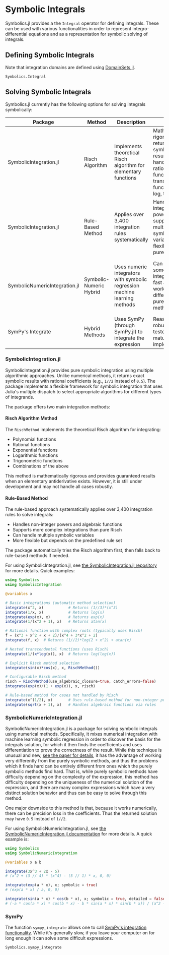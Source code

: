 # Symbolic Integrals

Symbolics.jl provides a the `Integral` operator for defining integrals. These can be used with
various functionalities in order to represent integro-differential equations and as a representation
for symbolic solving of integrals.

## Defining Symbolic Integrals

Note that integration domains are defined using 
[DomainSets.jl](https://github.com/JuliaApproximation/DomainSets.jl).

```@docs
Symbolics.Integral
```

## Solving Symbolic Integrals

Symbolics.jl currently has the following options for solving integrals symbolically:

| Package    | Method | Description | Pros | Cons |
| ---------- | ------ | ----------- | ---- | ---- |
| SymbolicIntegration.jl | Risch Algorithm | Implements theoretical Risch algorithm for elementary functions | Mathematically rigorous, returns exact symbolic results, handles rational functions and transcendental functions (exp, log, trig) | Still in early development, unstable, limited to specific function classes, no support for algebraic functions |
| SymbolicIntegration.jl | Rule-Based Method | Applies over 3,400 integration rules systematically | Handles non-integer powers, supports multiple symbolic variables, more flexible than pure Risch | Rule-dependent success, no theoretical completeness guarantee, limited by predefined rule set |
| SymbolicNumericIntegration.jl  | Symbolic-Numeric Hybrid | Uses numeric integrators with symbolic regression machine learning methods | Can solve some hard integrals very fast and easily, works differently from pure symbolic methods | Can be unreliable in easy cases, will give floats (0.5) instead of rational values (1//2), precision loss |
| SymPy's Integrate | Hybrid Methods | Uses SymPy (through SymPy.jl) to integrate the expression | Reasonably robust and tested solution, mature implementation | Extremely slow, Python overhead |

### SymbolicIntegration.jl

SymbolicIntegration.jl provides pure symbolic integration using multiple algorithmic approaches.
Unlike numerical methods, it returns exact symbolic results with rational coefficients (e.g., `1//2`
instead of `0.5`). The package implements a flexible framework for symbolic integration that uses Julia's
multiple dispatch to select appropriate algorithms for different types of integrands.

The package offers two main integration methods:

#### Risch Algorithm Method

The `RischMethod` implements the theoretical Risch algorithm for integrating:
- Polynomial functions
- Rational functions  
- Exponential functions
- Logarithmic functions
- Trigonometric functions
- Combinations of the above

This method is mathematically rigorous and provides guaranteed results when an elementary antiderivative exists.
However, it is still under development and may not handle all cases robustly.

#### Rule-Based Method

The rule-based approach systematically applies over 3,400 integration rules to solve integrals:
- Handles non-integer powers and algebraic functions
- Supports more complex integrations than pure Risch
- Can handle multiple symbolic variables
- More flexible but depends on the predefined rule set

The package automatically tries the Risch algorithm first, then falls back to rule-based methods if needed.

For using SymbolicIntegration.jl, see [the SymbolicIntegration.jl repository](https://github.com/JuliaSymbolics/SymbolicIntegration.jl) 
for more details. Quick examples:

```julia
using Symbolics
using SymbolicIntegration

@variables x

# Basic integrations (automatic method selection)
integrate(x^2, x)           # Returns (1//3)*(x^3)
integrate(1/x, x)           # Returns log(x)
integrate(exp(x), x)        # Returns exp(x)
integrate(1/(x^2 + 1), x)   # Returns atan(x)

# Rational function with complex roots (typically uses Risch)
f = (x^3 + x^2 + x + 2)/(x^4 + 3*x^2 + 2)
integrate(f, x)  # Returns (1//2)*log(2 + x^2) + atan(x)

# Nested transcendental functions (uses Risch)
integrate(1/(x*log(x)), x)  # Returns log(log(x))

# Explicit Risch method selection
integrate(sin(x)*cos(x), x, RischMethod())

# Configurable Risch method
risch = RischMethod(use_algebraic_closure=true, catch_errors=false)
integrate(exp(x)/(1 + exp(x)), x, risch)

# Rule-based method for cases not handled by Risch
integrate(x^(1/2), x)       # Uses rule-based method for non-integer powers
integrate(sqrt(x + 1), x)   # Handles algebraic functions via rules
```

### SymbolicNumericIntegration.jl

SymbolicNumericIntegration.jl is a package for solving symbolic integrals using numerical methods. 
Specifically, it mixes numerical integration with machine learning symbolic regression in order to
discover the basis for the integrals solution, for which it then finds the coefficients and uses
differentiation to prove the correctness of the result. While this technique is unusual and new,
[see the paper for details](https://arxiv.org/abs/2201.12468v2), it has the advantage of working
very differently from the purely symbolic methods, and thus the problems which it finds hard can
be entirely different from ones which the purely symbolic methods find hard. That is, while purely
symbolic methods have difficulty depending on the complexity of the expression, this method has
difficulty depending on the uniqueness of the numerical solution of the expression, and there are many
complex expressions which have a very distinct solution behavior and thus can be easy to solve through
this method.

One major downside to this method is that, because it works numerically, there can be precision loss
in the coefficients. Thus the returned solution may have `0.5` instead of `1//2`. 

For using SymbolicNumericIntegration.jl, see [the SymbolicNumericIntegration.jl documentation](https://docs.sciml.ai/SymbolicNumericIntegration/stable/) for more details. A quick example is:

```julia
using Symbolics
using SymbolicNumericIntegration

@variables x a b

integrate(3x^3 + 2x - 5)
# (x^2 + (3 // 4) * (x^4) - (5 // 1) * x, 0, 0)

integrate(exp(a * x), x; symbolic = true)
# (exp(a * x) / a, 0, 0)

integrate(sin(a * x) * cos(b * x), x; symbolic = true, detailed = false)
# (-a * cos(a * x) * cos(b * x) - b * sin(a * x) * sin(b * x)) / (a^2 - (b^2))
```

### SymPy

The function `sympy_integrate` allows one to call 
[SymPy's integration functionality](https://docs.sympy.org/latest/modules/integrals/integrals.html).
While it's generally slow, if you leave your computer on for long enough it can solve some difficult
expressions.

```@docs
Symbolics.sympy_integrate
```
